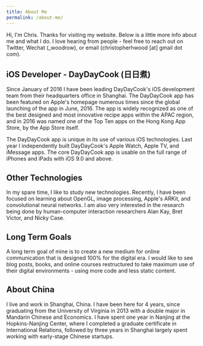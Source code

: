 ```yaml
---
title: About Me
permalink: /about-me/
---
```


Hi, I'm Chris. Thanks for visiting my website. Below is a little more info about me and what I do. I love hearing from people - feel free to reach out on Twitter, Wechat (\_woodrow), or email (christopherhwood [at] gmail dot com).   

## iOS Developer - DayDayCook (日日煮) ##  

 Since January of 2016 I have been leading DayDayCook's iOS development team from their headquarters office in Shanghai. The DayDayCook app has been featured on Apple's homepage numerous times since the global launching of the app in June, 2016. The app is widely recognized as one of the best designed and most innovative recipe apps within the APAC region, and in 2016 was named one of the Top Ten apps on the Hong Kong App Store, by the App Store itself.   

The DayDayCook app is unique in its use of various iOS technologies. Last year I independently built DayDayCook's Apple Watch, Apple TV, and iMessage apps. The core DayDayCook app is usable on the full range of iPhones and iPads with iOS 9.0 and above.   

## Other Technologies ##  

In my spare time, I like to study new technologies. Recently, I have been focused on learning about OpenGL, image processing, Apple's ARKit, and convolutional neural networks. I am also very interested in the research being done by human-computer interaction researchers Alan Kay, Bret Victor, and Nicky Case.   

## Long Term Goals ##  

A long term goal of mine is to create a new medium for online communication that is designed 100% for the digital era. I would like to see blog posts, books, and online courses restructured to take maximum use of their digital environments - using more code and less static content.  

## About China ##  

I live and work in Shanghai, China. I have been here for 4 years, since graduating from the University of Virginia in 2013 with a double major in Mandarin Chinese and Economics. I have spent one year in Nanjing at the Hopkins-Nanjing Center, where I completed a graduate certificate in International Relations, followed by three years in Shanghai largely spent working with early-stage Chinese startups.
